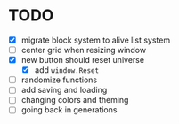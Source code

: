 # TODO

- [x] migrate block system to alive list system
- [ ] center grid when resizing window
- [x] new button should reset universe
  - [x] add `window.Reset`
- [ ] randomize functions
- [ ] add saving and loading
- [ ] changing colors and theming
- [ ] going back in generations